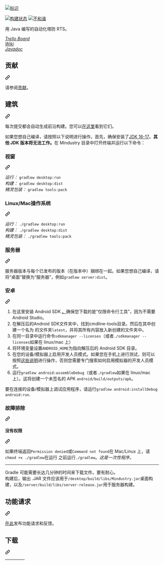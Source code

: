 <div class="Box-sc-g0xbh4-0 bJMeLZ js-snippet-clipboard-copy-unpositioned" data-hpc="true"><article class="markdown-body entry-content container-lg" itemprop="text"><p dir="auto"><a target="_blank" rel="noopener noreferrer" href="/Anuken/Mindustry/blob/master/core/assets-raw/sprites/ui/logo.png"><img src="/Anuken/Mindustry/raw/master/core/assets-raw/sprites/ui/logo.png" alt="标识" style="max-width: 100%;"></a></p>
<p dir="auto"><a href="https://github.com/Anuken/Mindustry/actions"><img src="https://github.com/Anuken/Mindustry/workflows/Tests/badge.svg?event=push" alt="构建状态" style="max-width: 100%;"></a>
<a href="https://discord.gg/mindustry" rel="nofollow"><img src="https://camo.githubusercontent.com/b8bf672ed1b4c62513157cae9b4a04d203c5e676af096fdd6361348537f877ed/68747470733a2f2f696d672e736869656c64732e696f2f646973636f72642f3339313032303531303236393636393337362e7376673f6c6f676f3d646973636f7264266c6f676f436f6c6f723d7768697465266c6f676f57696474683d3230266c6162656c436f6c6f723d373238394441266c6162656c3d446973636f726426636f6c6f723d313763663438" alt="不和谐" data-canonical-src="https://img.shields.io/discord/391020510269669376.svg?logo=discord&amp;logoColor=white&amp;logoWidth=20&amp;labelColor=7289DA&amp;label=Discord&amp;color=17cf48" style="max-width: 100%;"></a></p>
<p dir="auto"><font style="vertical-align: inherit;"><font style="vertical-align: inherit;">用 Java 编写的自动化塔防 RTS。</font></font></p>
<p dir="auto"><em><a href="https://trello.com/b/aE2tcUwF/mindustry-40-plans" rel="nofollow"><font style="vertical-align: inherit;"><font style="vertical-align: inherit;">Trello Board </font></font></a></em><br>
<em><a href="https://mindustrygame.github.io/wiki" rel="nofollow"><font style="vertical-align: inherit;"><font style="vertical-align: inherit;">Wiki </font></font></a></em><br>
<em><a href="https://mindustrygame.github.io/docs/" rel="nofollow"><font style="vertical-align: inherit;"><font style="vertical-align: inherit;">Javadoc</font></font></a></em></p>
<div class="markdown-heading" dir="auto"><h2 tabindex="-1" class="heading-element" dir="auto"><font style="vertical-align: inherit;"><font style="vertical-align: inherit;">贡献</font></font></h2><a id="user-content-contributing" class="anchor" aria-label="永久链接：贡献" href="#contributing"><svg class="octicon octicon-link" viewBox="0 0 16 16" version="1.1" width="16" height="16" aria-hidden="true"><path d="m7.775 3.275 1.25-1.25a3.5 3.5 0 1 1 4.95 4.95l-2.5 2.5a3.5 3.5 0 0 1-4.95 0 .751.751 0 0 1 .018-1.042.751.751 0 0 1 1.042-.018 1.998 1.998 0 0 0 2.83 0l2.5-2.5a2.002 2.002 0 0 0-2.83-2.83l-1.25 1.25a.751.751 0 0 1-1.042-.018.751.751 0 0 1-.018-1.042Zm-4.69 9.64a1.998 1.998 0 0 0 2.83 0l1.25-1.25a.751.751 0 0 1 1.042.018.751.751 0 0 1 .018 1.042l-1.25 1.25a3.5 3.5 0 1 1-4.95-4.95l2.5-2.5a3.5 3.5 0 0 1 4.95 0 .751.751 0 0 1-.018 1.042.751.751 0 0 1-1.042.018 1.998 1.998 0 0 0-2.83 0l-2.5 2.5a1.998 1.998 0 0 0 0 2.83Z"></path></svg></a></div>
<p dir="auto"><font style="vertical-align: inherit;"><font style="vertical-align: inherit;">请参阅</font></font><a href="/Anuken/Mindustry/blob/master/CONTRIBUTING.md"><font style="vertical-align: inherit;"><font style="vertical-align: inherit;">贡献</font></font></a><font style="vertical-align: inherit;"><font style="vertical-align: inherit;">。</font></font></p>
<div class="markdown-heading" dir="auto"><h2 tabindex="-1" class="heading-element" dir="auto"><font style="vertical-align: inherit;"><font style="vertical-align: inherit;">建筑</font></font></h2><a id="user-content-building" class="anchor" aria-label="永久链接： 建筑" href="#building"><svg class="octicon octicon-link" viewBox="0 0 16 16" version="1.1" width="16" height="16" aria-hidden="true"><path d="m7.775 3.275 1.25-1.25a3.5 3.5 0 1 1 4.95 4.95l-2.5 2.5a3.5 3.5 0 0 1-4.95 0 .751.751 0 0 1 .018-1.042.751.751 0 0 1 1.042-.018 1.998 1.998 0 0 0 2.83 0l2.5-2.5a2.002 2.002 0 0 0-2.83-2.83l-1.25 1.25a.751.751 0 0 1-1.042-.018.751.751 0 0 1-.018-1.042Zm-4.69 9.64a1.998 1.998 0 0 0 2.83 0l1.25-1.25a.751.751 0 0 1 1.042.018.751.751 0 0 1 .018 1.042l-1.25 1.25a3.5 3.5 0 1 1-4.95-4.95l2.5-2.5a3.5 3.5 0 0 1 4.95 0 .751.751 0 0 1-.018 1.042.751.751 0 0 1-1.042.018 1.998 1.998 0 0 0-2.83 0l-2.5 2.5a1.998 1.998 0 0 0 0 2.83Z"></path></svg></a></div>
<p dir="auto"><font style="vertical-align: inherit;"><font style="vertical-align: inherit;">每次提交都会自动生成前沿构建。您可以</font></font><a href="https://github.com/Anuken/MindustryBuilds/releases"><font style="vertical-align: inherit;"><font style="vertical-align: inherit;">在这里</font></font></a><font style="vertical-align: inherit;"><font style="vertical-align: inherit;">看到它们。</font></font></p>
<p dir="auto"><font style="vertical-align: inherit;"><font style="vertical-align: inherit;">如果您想自己编译，请按照以下说明进行操作。首先，确保安装了</font></font><a href="https://adoptium.net/archive.html?variant=openjdk17&amp;jvmVariant=hotspot" rel="nofollow"><font style="vertical-align: inherit;"><font style="vertical-align: inherit;">JDK 16-17</font></font></a><font style="vertical-align: inherit;"><font style="vertical-align: inherit;">。</font></font><strong><font style="vertical-align: inherit;"><font style="vertical-align: inherit;">其他 JDK 版本将无法工作。</font></font></strong><font style="vertical-align: inherit;"><font style="vertical-align: inherit;">在 Mindustry 目录中打开终端并运行以下命令：</font></font></p>
<div class="markdown-heading" dir="auto"><h3 tabindex="-1" class="heading-element" dir="auto"><font style="vertical-align: inherit;"><font style="vertical-align: inherit;">视窗</font></font></h3><a id="user-content-windows" class="anchor" aria-label="永久链接：Windows" href="#windows"><svg class="octicon octicon-link" viewBox="0 0 16 16" version="1.1" width="16" height="16" aria-hidden="true"><path d="m7.775 3.275 1.25-1.25a3.5 3.5 0 1 1 4.95 4.95l-2.5 2.5a3.5 3.5 0 0 1-4.95 0 .751.751 0 0 1 .018-1.042.751.751 0 0 1 1.042-.018 1.998 1.998 0 0 0 2.83 0l2.5-2.5a2.002 2.002 0 0 0-2.83-2.83l-1.25 1.25a.751.751 0 0 1-1.042-.018.751.751 0 0 1-.018-1.042Zm-4.69 9.64a1.998 1.998 0 0 0 2.83 0l1.25-1.25a.751.751 0 0 1 1.042.018.751.751 0 0 1 .018 1.042l-1.25 1.25a3.5 3.5 0 1 1-4.95-4.95l2.5-2.5a3.5 3.5 0 0 1 4.95 0 .751.751 0 0 1-.018 1.042.751.751 0 0 1-1.042.018 1.998 1.998 0 0 0-2.83 0l-2.5 2.5a1.998 1.998 0 0 0 0 2.83Z"></path></svg></a></div>
<p dir="auto"><em><font style="vertical-align: inherit;"><font style="vertical-align: inherit;">运行：</font></font></em> <code>gradlew desktop:run</code><br>
<em><font style="vertical-align: inherit;"><font style="vertical-align: inherit;">构建：</font></font></em> <code>gradlew desktop:dist</code><br>
<em><font style="vertical-align: inherit;"><font style="vertical-align: inherit;">精灵包装：</font></font></em> <code>gradlew tools:pack</code></p>
<div class="markdown-heading" dir="auto"><h3 tabindex="-1" class="heading-element" dir="auto"><font style="vertical-align: inherit;"><font style="vertical-align: inherit;">Linux/Mac操作系统</font></font></h3><a id="user-content-linuxmac-os" class="anchor" aria-label="永久链接：Linux/Mac 操作系统" href="#linuxmac-os"><svg class="octicon octicon-link" viewBox="0 0 16 16" version="1.1" width="16" height="16" aria-hidden="true"><path d="m7.775 3.275 1.25-1.25a3.5 3.5 0 1 1 4.95 4.95l-2.5 2.5a3.5 3.5 0 0 1-4.95 0 .751.751 0 0 1 .018-1.042.751.751 0 0 1 1.042-.018 1.998 1.998 0 0 0 2.83 0l2.5-2.5a2.002 2.002 0 0 0-2.83-2.83l-1.25 1.25a.751.751 0 0 1-1.042-.018.751.751 0 0 1-.018-1.042Zm-4.69 9.64a1.998 1.998 0 0 0 2.83 0l1.25-1.25a.751.751 0 0 1 1.042.018.751.751 0 0 1 .018 1.042l-1.25 1.25a3.5 3.5 0 1 1-4.95-4.95l2.5-2.5a3.5 3.5 0 0 1 4.95 0 .751.751 0 0 1-.018 1.042.751.751 0 0 1-1.042.018 1.998 1.998 0 0 0-2.83 0l-2.5 2.5a1.998 1.998 0 0 0 0 2.83Z"></path></svg></a></div>
<p dir="auto"><em><font style="vertical-align: inherit;"><font style="vertical-align: inherit;">运行：</font></font></em> <code>./gradlew desktop:run</code><br>
<em><font style="vertical-align: inherit;"><font style="vertical-align: inherit;">构建：</font></font></em> <code>./gradlew desktop:dist</code><br>
<em><font style="vertical-align: inherit;"><font style="vertical-align: inherit;">精灵包装：</font></font></em> <code>./gradlew tools:pack</code></p>
<div class="markdown-heading" dir="auto"><h3 tabindex="-1" class="heading-element" dir="auto"><font style="vertical-align: inherit;"><font style="vertical-align: inherit;">服务器</font></font></h3><a id="user-content-server" class="anchor" aria-label="永久链接：服务器" href="#server"><svg class="octicon octicon-link" viewBox="0 0 16 16" version="1.1" width="16" height="16" aria-hidden="true"><path d="m7.775 3.275 1.25-1.25a3.5 3.5 0 1 1 4.95 4.95l-2.5 2.5a3.5 3.5 0 0 1-4.95 0 .751.751 0 0 1 .018-1.042.751.751 0 0 1 1.042-.018 1.998 1.998 0 0 0 2.83 0l2.5-2.5a2.002 2.002 0 0 0-2.83-2.83l-1.25 1.25a.751.751 0 0 1-1.042-.018.751.751 0 0 1-.018-1.042Zm-4.69 9.64a1.998 1.998 0 0 0 2.83 0l1.25-1.25a.751.751 0 0 1 1.042.018.751.751 0 0 1 .018 1.042l-1.25 1.25a3.5 3.5 0 1 1-4.95-4.95l2.5-2.5a3.5 3.5 0 0 1 4.95 0 .751.751 0 0 1-.018 1.042.751.751 0 0 1-1.042.018 1.998 1.998 0 0 0-2.83 0l-2.5 2.5a1.998 1.998 0 0 0 0 2.83Z"></path></svg></a></div>
<p dir="auto"><font style="vertical-align: inherit;"><font style="vertical-align: inherit;">服务器版本与每个已发布的版本（在版本中）捆绑在一起。如果您想自己编译，请将“桌面”替换为“服务器”，例如</font></font><code>gradlew server:dist</code><font style="vertical-align: inherit;"><font style="vertical-align: inherit;">。</font></font></p>
<div class="markdown-heading" dir="auto"><h3 tabindex="-1" class="heading-element" dir="auto"><font style="vertical-align: inherit;"><font style="vertical-align: inherit;">安卓</font></font></h3><a id="user-content-android" class="anchor" aria-label="固定链接：安卓" href="#android"><svg class="octicon octicon-link" viewBox="0 0 16 16" version="1.1" width="16" height="16" aria-hidden="true"><path d="m7.775 3.275 1.25-1.25a3.5 3.5 0 1 1 4.95 4.95l-2.5 2.5a3.5 3.5 0 0 1-4.95 0 .751.751 0 0 1 .018-1.042.751.751 0 0 1 1.042-.018 1.998 1.998 0 0 0 2.83 0l2.5-2.5a2.002 2.002 0 0 0-2.83-2.83l-1.25 1.25a.751.751 0 0 1-1.042-.018.751.751 0 0 1-.018-1.042Zm-4.69 9.64a1.998 1.998 0 0 0 2.83 0l1.25-1.25a.751.751 0 0 1 1.042.018.751.751 0 0 1 .018 1.042l-1.25 1.25a3.5 3.5 0 1 1-4.95-4.95l2.5-2.5a3.5 3.5 0 0 1 4.95 0 .751.751 0 0 1-.018 1.042.751.751 0 0 1-1.042.018 1.998 1.998 0 0 0-2.83 0l-2.5 2.5a1.998 1.998 0 0 0 0 2.83Z"></path></svg></a></div>
<ol dir="auto">
<li><font style="vertical-align: inherit;"><font style="vertical-align: inherit;">在这里安装 Android SDK </font></font><a href="https://developer.android.com/studio#command-tools" rel="nofollow"><font style="vertical-align: inherit;"><font style="vertical-align: inherit;">。</font></font></a><font style="vertical-align: inherit;"><font style="vertical-align: inherit;">确保您下载的是“仅限命令行工具”，因为不需要 Android Studio。</font></font></li>
<li><font style="vertical-align: inherit;"><font style="vertical-align: inherit;">在解压后的Android SDK文件夹中，找到cmdline-tools目录。然后在其中创建一个名为 的文件夹</font></font><code>latest</code><font style="vertical-align: inherit;"><font style="vertical-align: inherit;">，并将其所有内容放入新创建的文件夹中。</font></font></li>
<li><font style="vertical-align: inherit;"><font style="vertical-align: inherit;">在同一目录中运行命令</font></font><code>sdkmanager --licenses</code><font style="vertical-align: inherit;"><font style="vertical-align: inherit;">（或者</font></font><code>./sdkmanager --licenses</code><font style="vertical-align: inherit;"><font style="vertical-align: inherit;">如果在 linux/mac 上）</font></font></li>
<li><font style="vertical-align: inherit;"><font style="vertical-align: inherit;">将环境变量设置</font></font><code>ANDROID_HOME</code><font style="vertical-align: inherit;"><font style="vertical-align: inherit;">为指向解压后的 Android SDK 目录。</font></font></li>
<li><font style="vertical-align: inherit;"><font style="vertical-align: inherit;">在您的设备/模拟器上启用开发人员模式。如果您在手机上进行测试，则可以按照</font></font><a href="https://developer.android.com/studio/command-line/adb#Enabling" rel="nofollow"><font style="vertical-align: inherit;"><font style="vertical-align: inherit;">这些说明</font></font></a><font style="vertical-align: inherit;"><font style="vertical-align: inherit;">进行操作，否则您需要专门搜索如何启用模拟器的开发人员模式。</font></font></li>
<li><font style="vertical-align: inherit;"><font style="vertical-align: inherit;">运行</font></font><code>gradlew android:assembleDebug</code><font style="vertical-align: inherit;"><font style="vertical-align: inherit;">（或者</font></font><code>./gradlew</code><font style="vertical-align: inherit;"><font style="vertical-align: inherit;">如果在 linux/mac 上）。这将创建一个未签名的 APK </font></font><code>android/build/outputs/apk</code><font style="vertical-align: inherit;"><font style="vertical-align: inherit;">。</font></font></li>
</ol>
<p dir="auto"><font style="vertical-align: inherit;"><font style="vertical-align: inherit;">要在连接的设备/模拟器上调试应用程序，请运行</font></font><code>gradlew android:installDebug android:run</code><font style="vertical-align: inherit;"><font style="vertical-align: inherit;">.</font></font></p>
<div class="markdown-heading" dir="auto"><h3 tabindex="-1" class="heading-element" dir="auto"><font style="vertical-align: inherit;"><font style="vertical-align: inherit;">故障排除</font></font></h3><a id="user-content-troubleshooting" class="anchor" aria-label="永久链接：故障排除" href="#troubleshooting"><svg class="octicon octicon-link" viewBox="0 0 16 16" version="1.1" width="16" height="16" aria-hidden="true"><path d="m7.775 3.275 1.25-1.25a3.5 3.5 0 1 1 4.95 4.95l-2.5 2.5a3.5 3.5 0 0 1-4.95 0 .751.751 0 0 1 .018-1.042.751.751 0 0 1 1.042-.018 1.998 1.998 0 0 0 2.83 0l2.5-2.5a2.002 2.002 0 0 0-2.83-2.83l-1.25 1.25a.751.751 0 0 1-1.042-.018.751.751 0 0 1-.018-1.042Zm-4.69 9.64a1.998 1.998 0 0 0 2.83 0l1.25-1.25a.751.751 0 0 1 1.042.018.751.751 0 0 1 .018 1.042l-1.25 1.25a3.5 3.5 0 1 1-4.95-4.95l2.5-2.5a3.5 3.5 0 0 1 4.95 0 .751.751 0 0 1-.018 1.042.751.751 0 0 1-1.042.018 1.998 1.998 0 0 0-2.83 0l-2.5 2.5a1.998 1.998 0 0 0 0 2.83Z"></path></svg></a></div>
<div class="markdown-heading" dir="auto"><h4 tabindex="-1" class="heading-element" dir="auto"><font style="vertical-align: inherit;"><font style="vertical-align: inherit;">没有权限</font></font></h4><a id="user-content-permission-denied" class="anchor" aria-label="永久链接：权限被拒绝" href="#permission-denied"><svg class="octicon octicon-link" viewBox="0 0 16 16" version="1.1" width="16" height="16" aria-hidden="true"><path d="m7.775 3.275 1.25-1.25a3.5 3.5 0 1 1 4.95 4.95l-2.5 2.5a3.5 3.5 0 0 1-4.95 0 .751.751 0 0 1 .018-1.042.751.751 0 0 1 1.042-.018 1.998 1.998 0 0 0 2.83 0l2.5-2.5a2.002 2.002 0 0 0-2.83-2.83l-1.25 1.25a.751.751 0 0 1-1.042-.018.751.751 0 0 1-.018-1.042Zm-4.69 9.64a1.998 1.998 0 0 0 2.83 0l1.25-1.25a.751.751 0 0 1 1.042.018.751.751 0 0 1 .018 1.042l-1.25 1.25a3.5 3.5 0 1 1-4.95-4.95l2.5-2.5a3.5 3.5 0 0 1 4.95 0 .751.751 0 0 1-.018 1.042.751.751 0 0 1-1.042.018 1.998 1.998 0 0 0-2.83 0l-2.5 2.5a1.998 1.998 0 0 0 0 2.83Z"></path></svg></a></div>
<p dir="auto"><font style="vertical-align: inherit;"><font style="vertical-align: inherit;">如果终端返回</font></font><code>Permission denied</code><font style="vertical-align: inherit;"><font style="vertical-align: inherit;">或</font></font><code>Command not found</code><font style="vertical-align: inherit;"><font style="vertical-align: inherit;">在 Mac/Linux 上，请</font></font><code>chmod +x ./gradlew</code><font style="vertical-align: inherit;"><font style="vertical-align: inherit;">在运行 之前运行</font></font><code>./gradlew</code><font style="vertical-align: inherit;"><font style="vertical-align: inherit;">。</font></font><em><font style="vertical-align: inherit;"><font style="vertical-align: inherit;">这是一次性程序。</font></font></em></p>
<hr>
<p dir="auto"><font style="vertical-align: inherit;"><font style="vertical-align: inherit;">Gradle 可能需要长达几分钟的时间来下载文件。要有耐心。</font></font><br><font style="vertical-align: inherit;"><font style="vertical-align: inherit;">
构建后，输出 .JAR 文件应该用于</font></font><code>/desktop/build/libs/Mindustry.jar</code><font style="vertical-align: inherit;"><font style="vertical-align: inherit;">桌面构建，以及</font></font><code>/server/build/libs/server-release.jar</code><font style="vertical-align: inherit;"><font style="vertical-align: inherit;">用于服务器构建。</font></font></p>
<div class="markdown-heading" dir="auto"><h2 tabindex="-1" class="heading-element" dir="auto"><font style="vertical-align: inherit;"><font style="vertical-align: inherit;">功能请求</font></font></h2><a id="user-content-feature-requests" class="anchor" aria-label="永久链接：功能请求" href="#feature-requests"><svg class="octicon octicon-link" viewBox="0 0 16 16" version="1.1" width="16" height="16" aria-hidden="true"><path d="m7.775 3.275 1.25-1.25a3.5 3.5 0 1 1 4.95 4.95l-2.5 2.5a3.5 3.5 0 0 1-4.95 0 .751.751 0 0 1 .018-1.042.751.751 0 0 1 1.042-.018 1.998 1.998 0 0 0 2.83 0l2.5-2.5a2.002 2.002 0 0 0-2.83-2.83l-1.25 1.25a.751.751 0 0 1-1.042-.018.751.751 0 0 1-.018-1.042Zm-4.69 9.64a1.998 1.998 0 0 0 2.83 0l1.25-1.25a.751.751 0 0 1 1.042.018.751.751 0 0 1 .018 1.042l-1.25 1.25a3.5 3.5 0 1 1-4.95-4.95l2.5-2.5a3.5 3.5 0 0 1 4.95 0 .751.751 0 0 1-.018 1.042.751.751 0 0 1-1.042.018 1.998 1.998 0 0 0-2.83 0l-2.5 2.5a1.998 1.998 0 0 0 0 2.83Z"></path></svg></a></div>
<p dir="auto"><font style="vertical-align: inherit;"></font><a href="https://github.com/Anuken/Mindustry-Suggestions/issues/new/choose"><font style="vertical-align: inherit;"><font style="vertical-align: inherit;">在此</font></font></a><font style="vertical-align: inherit;"><font style="vertical-align: inherit;">发布功能请求和反馈</font><font style="vertical-align: inherit;">。</font></font></p>
<div class="markdown-heading" dir="auto"><h2 tabindex="-1" class="heading-element" dir="auto"><font style="vertical-align: inherit;"><font style="vertical-align: inherit;">下载</font></font></h2><a id="user-content-downloads" class="anchor" aria-label="永久链接：下载" href="#downloads"><svg class="octicon octicon-link" viewBox="0 0 16 16" version="1.1" width="16" height="16" aria-hidden="true"><path d="m7.775 3.275 1.25-1.25a3.5 3.5 0 1 1 4.95 4.95l-2.5 2.5a3.5 3.5 0 0 1-4.95 0 .751.751 0 0 1 .018-1.042.751.751 0 0 1 1.042-.018 1.998 1.998 0 0 0 2.83 0l2.5-2.5a2.002 2.002 0 0 0-2.83-2.83l-1.25 1.25a.751.751 0 0 1-1.042-.018.751.751 0 0 1-.018-1.042Zm-4.69 9.64a1.998 1.998 0 0 0 2.83 0l1.25-1.25a.751.751 0 0 1 1.042.018.751.751 0 0 1 .018 1.042l-1.25 1.25a3.5 3.5 0 1 1-4.95-4.95l2.5-2.5a3.5 3.5 0 0 1 4.95 0 .751.751 0 0 1-.018 1.042.751.751 0 0 1-1.042.018 1.998 1.998 0 0 0-2.83 0l-2.5 2.5a1.998 1.998 0 0 0 0 2.83Z"></path></svg></a></div>
<table>
<thead>
<tr>
<th><a href="https://anuke.itch.io/mindustry" rel="nofollow"><img src="https://camo.githubusercontent.com/636ed8c35e22dd6e5a161330fbf3672efb824ccec844ee20a2b8204089d11b8c/68747470733a2f2f7374617469632e697463682e696f2f696d616765732f62616467652e737667" alt="" data-canonical-src="https://static.itch.io/images/badge.svg" style="max-width: 100%;"></a></th>
<th><a href="https://play.google.com/store/apps/details?id=io.anuke.mindustry" rel="nofollow"><img src="https://camo.githubusercontent.com/b7c355557ebfc69c16957749e0e505786b6961aca66ec502c2766712c8c3951f/68747470733a2f2f706c61792e676f6f676c652e636f6d2f696e746c2f656e5f75732f6261646765732f696d616765732f67656e657269632f656e2d706c61792d62616467652e706e67" alt="" data-canonical-src="https://play.google.com/intl/en_us/badges/images/generic/en-play-badge.png" style="max-width: 100%;"></a></th>
<th><a href="https://f-droid.org/packages/io.anuke.mindustry" rel="nofollow"><img src="https://camo.githubusercontent.com/f422f6f830e814ec7e766de8fef4db949c6add75a9d58548ab2f5d29855c0616/68747470733a2f2f6664726f69642e6769746c61622e696f2f617274776f726b2f62616467652f6765742d69742d6f6e2e706e67" alt="" data-canonical-src="https://fdroid.gitlab.io/artwork/badge/get-it-on.png" style="max-width: 100%;"></a></th>
<th><a href="https://flathub.org/apps/details/com.github.Anuken.Mindustry" rel="nofollow"><img src="https://camo.githubusercontent.com/7cf7a61bffaa52435746d8e79ef2cdb630abd9da6d32c9104f5db666030bc24e/68747470733a2f2f666c61746875622e6f72672f6173736574732f6261646765732f666c61746875622d62616467652d656e2e737667" alt="" data-canonical-src="https://flathub.org/assets/badges/flathub-badge-en.svg" style="max-width: 100%;"></a></th>
</tr>
</thead>
</table>
</article></div>
